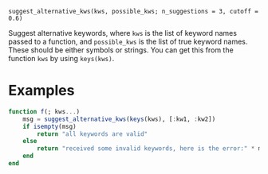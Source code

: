 ```
suggest_alternative_kws(kws, possible_kws; n_suggestions = 3, cutoff = 0.6)
```

Suggest alternative keywords, where `kws` is the list of keyword names passed to a function, and `possible_kws` is the list of true keyword names. These should be either symbols or strings. You can get this from the function `kws` by using `keys(kws)`.

# Examples

```julia
function f(; kws...)
    msg = suggest_alternative_kws(keys(kws), [:kw1, :kw2])
    if isempty(msg)
        return "all keywords are valid"
    else
        return "received some invalid keywords, here is the error:" * msg
    end
end
```
